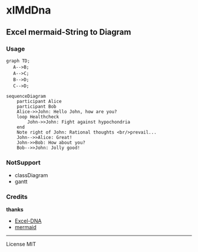 # xlMdDna
## Excel mermaid-String to Diagram

### Usage

```
graph TD;  
 　A-->B;  
 　A-->C;  
 　B-->D;  
 　C-->D;  
```

```
sequenceDiagram
    participant Alice
    participant Bob
    Alice->>John: Hello John, how are you?
    loop Healthcheck
        John->>John: Fight against hypochondria
    end
    Note right of John: Rational thoughts <br/>prevail...
    John-->>Alice: Great!
    John->>Bob: How about you?
    Bob-->>John: Jolly good!
```
### NotSupport
- classDiagram 
- gantt 

### Credits
**thanks**
* [Excel-DNA](https://excel-dna.net/)  
* [mermaid](http://knsv.github.io/mermaid/#downstream-projects)

---
License MIT